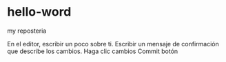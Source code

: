 # hello-word
my reposteria

En el editor, escribir un poco sobre ti.
Escribir un mensaje de confirmación que describe los cambios.
Haga clic cambios Commit botón
